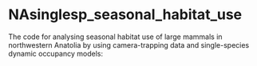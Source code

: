 # NAsinglesp_seasonal_habitat_use
The code for analysing seasonal habitat use of large mammals in northwestern Anatolia by using camera-trapping data and single-species dynamic occupancy models:
